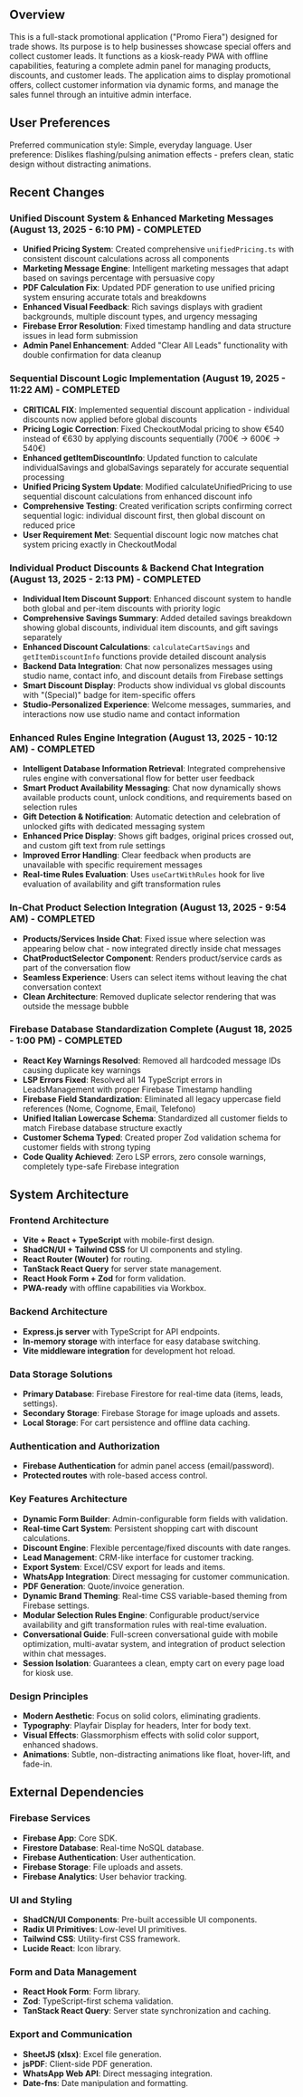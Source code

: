 ## Overview

This is a full-stack promotional application ("Promo Fiera") designed for trade shows. Its purpose is to help businesses showcase special offers and collect customer leads. It functions as a kiosk-ready PWA with offline capabilities, featuring a complete admin panel for managing products, discounts, and customer leads. The application aims to display promotional offers, collect customer information via dynamic forms, and manage the sales funnel through an intuitive admin interface.

## User Preferences

Preferred communication style: Simple, everyday language.
User preference: Dislikes flashing/pulsing animation effects - prefers clean, static design without distracting animations.

## Recent Changes

### Unified Discount System & Enhanced Marketing Messages (August 13, 2025 - 6:10 PM) - COMPLETED
- **Unified Pricing System**: Created comprehensive `unifiedPricing.ts` with consistent discount calculations across all components
- **Marketing Message Engine**: Intelligent marketing messages that adapt based on savings percentage with persuasive copy
- **PDF Calculation Fix**: Updated PDF generation to use unified pricing system ensuring accurate totals and breakdowns
- **Enhanced Visual Feedback**: Rich savings displays with gradient backgrounds, multiple discount types, and urgency messaging
- **Firebase Error Resolution**: Fixed timestamp handling and data structure issues in lead form submission
- **Admin Panel Enhancement**: Added "Clear All Leads" functionality with double confirmation for data cleanup

### Sequential Discount Logic Implementation (August 19, 2025 - 11:22 AM) - COMPLETED
- **CRITICAL FIX**: Implemented sequential discount application - individual discounts now applied before global discounts
- **Pricing Logic Correction**: Fixed CheckoutModal pricing to show €540 instead of €630 by applying discounts sequentially (700€ → 600€ → 540€)
- **Enhanced getItemDiscountInfo**: Updated function to calculate individualSavings and globalSavings separately for accurate sequential processing
- **Unified Pricing System Update**: Modified calculateUnifiedPricing to use sequential discount calculations from enhanced discount info
- **Comprehensive Testing**: Created verification scripts confirming correct sequential logic: individual discount first, then global discount on reduced price
- **User Requirement Met**: Sequential discount logic now matches chat system pricing exactly in CheckoutModal

### Individual Product Discounts & Backend Chat Integration (August 13, 2025 - 2:13 PM) - COMPLETED
- **Individual Item Discount Support**: Enhanced discount system to handle both global and per-item discounts with priority logic
- **Comprehensive Savings Summary**: Added detailed savings breakdown showing global discounts, individual item discounts, and gift savings separately
- **Enhanced Discount Calculations**: `calculateCartSavings` and `getItemDiscountInfo` functions provide detailed discount analysis
- **Backend Data Integration**: Chat now personalizes messages using studio name, contact info, and discount details from Firebase settings
- **Smart Discount Display**: Products show individual vs global discounts with "(Special)" badge for item-specific offers
- **Studio-Personalized Experience**: Welcome messages, summaries, and interactions now use studio name and contact information

### Enhanced Rules Engine Integration (August 13, 2025 - 10:12 AM) - COMPLETED  
- **Intelligent Database Information Retrieval**: Integrated comprehensive rules engine with conversational flow for better user feedback
- **Smart Product Availability Messaging**: Chat now dynamically shows available products count, unlock conditions, and requirements based on selection rules
- **Gift Detection & Notification**: Automatic detection and celebration of unlocked gifts with dedicated messaging system
- **Enhanced Price Display**: Shows gift badges, original prices crossed out, and custom gift text from rule settings
- **Improved Error Handling**: Clear feedback when products are unavailable with specific requirement messages
- **Real-time Rules Evaluation**: Uses `useCartWithRules` hook for live evaluation of availability and gift transformation rules

### In-Chat Product Selection Integration (August 13, 2025 - 9:54 AM) - COMPLETED
- **Products/Services Inside Chat**: Fixed issue where selection was appearing below chat - now integrated directly inside chat messages
- **ChatProductSelector Component**: Renders product/service cards as part of the conversation flow
- **Seamless Experience**: Users can select items without leaving the chat conversation context
- **Clean Architecture**: Removed duplicate selector rendering that was outside the message bubble

### Firebase Database Standardization Complete (August 18, 2025 - 1:00 PM) - COMPLETED
- **React Key Warnings Resolved**: Removed all hardcoded message IDs causing duplicate key warnings
- **LSP Errors Fixed**: Resolved all 14 TypeScript errors in LeadsManagement with proper Firebase Timestamp handling
- **Firebase Field Standardization**: Eliminated all legacy uppercase field references (Nome, Cognome, Email, Telefono)
- **Unified Italian Lowercase Schema**: Standardized all customer fields to match Firebase database structure exactly
- **Customer Schema Typed**: Created proper Zod validation schema for customer fields with strong typing
- **Code Quality Achieved**: Zero LSP errors, zero console warnings, completely type-safe Firebase integration

## System Architecture

### Frontend Architecture
- **Vite + React + TypeScript** with mobile-first design.
- **ShadCN/UI + Tailwind CSS** for UI components and styling.
- **React Router (Wouter)** for routing.
- **TanStack React Query** for server state management.
- **React Hook Form + Zod** for form validation.
- **PWA-ready** with offline capabilities via Workbox.

### Backend Architecture
- **Express.js server** with TypeScript for API endpoints.
- **In-memory storage** with interface for easy database switching.
- **Vite middleware integration** for development hot reload.

### Data Storage Solutions
- **Primary Database**: Firebase Firestore for real-time data (items, leads, settings).
- **Secondary Storage**: Firebase Storage for image uploads and assets.
- **Local Storage**: For cart persistence and offline data caching.

### Authentication and Authorization
- **Firebase Authentication** for admin panel access (email/password).
- **Protected routes** with role-based access control.

### Key Features Architecture
- **Dynamic Form Builder**: Admin-configurable form fields with validation.
- **Real-time Cart System**: Persistent shopping cart with discount calculations.
- **Discount Engine**: Flexible percentage/fixed discounts with date ranges.
- **Lead Management**: CRM-like interface for customer tracking.
- **Export System**: Excel/CSV export for leads and items.
- **WhatsApp Integration**: Direct messaging for customer communication.
- **PDF Generation**: Quote/invoice generation.
- **Dynamic Brand Theming**: Real-time CSS variable-based theming from Firebase settings.
- **Modular Selection Rules Engine**: Configurable product/service availability and gift transformation rules with real-time evaluation.
- **Conversational Guide**: Full-screen conversational guide with mobile optimization, multi-avatar system, and integration of product selection within chat messages.
- **Session Isolation**: Guarantees a clean, empty cart on every page load for kiosk use.

### Design Principles
- **Modern Aesthetic**: Focus on solid colors, eliminating gradients.
- **Typography**: Playfair Display for headers, Inter for body text.
- **Visual Effects**: Glassmorphism effects with solid color support, enhanced shadows.
- **Animations**: Subtle, non-distracting animations like float, hover-lift, and fade-in.

## External Dependencies

### Firebase Services
- **Firebase App**: Core SDK.
- **Firestore Database**: Real-time NoSQL database.
- **Firebase Authentication**: User authentication.
- **Firebase Storage**: File uploads and assets.
- **Firebase Analytics**: User behavior tracking.

### UI and Styling
- **ShadCN/UI Components**: Pre-built accessible UI components.
- **Radix UI Primitives**: Low-level UI primitives.
- **Tailwind CSS**: Utility-first CSS framework.
- **Lucide React**: Icon library.

### Form and Data Management
- **React Hook Form**: Form library.
- **Zod**: TypeScript-first schema validation.
- **TanStack React Query**: Server state synchronization and caching.

### Export and Communication
- **SheetJS (xlsx)**: Excel file generation.
- **jsPDF**: Client-side PDF generation.
- **WhatsApp Web API**: Direct messaging integration.
- **Date-fns**: Date manipulation and formatting.